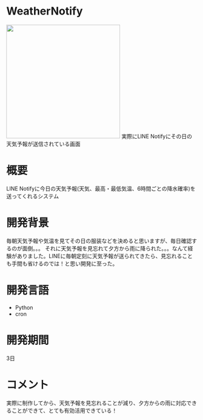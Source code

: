 # WeatherNotify
<img src='https://user-images.githubusercontent.com/120000297/230295856-8c34eacd-22bd-4bb0-a2d6-fadf509e90b7.jpg'  width=300>
実際にLINE Notifyにその日の天気予報が送信されている画面

# 概要
LINE Notifyに今日の天気予報(天気、最高・最低気温、6時間ごとの降水確率)を送ってくれるシステム

# 開発背景
毎朝天気予報や気温を見てその日の服装などを決めると思いますが、毎日確認するのが面倒。。。
それに天気予報を見忘れて夕方から雨に降られた。。。なんて経験がありました。LINEに毎朝定刻に天気予報が送られてきたら、見忘れることも手間も省けるのでは！と思い開発に至った。

# 開発言語
* Python
* cron

# 開発期間
3日

# コメント
実際に制作してから、天気予報を見忘れることが減り、夕方からの雨に対応できることができて、とても有効活用できている！
